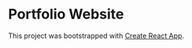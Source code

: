 # Portfolio Website

This project was bootstrapped with [Create React App](https://github.com/facebook/create-react-app).
